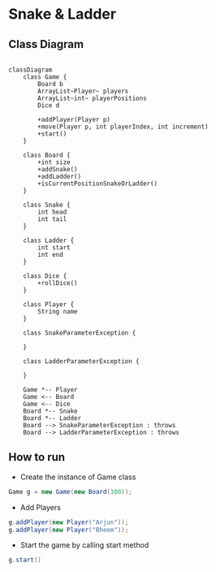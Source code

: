 # Snake & Ladder

[]('https://cdn.shopify.com/s/files/1/0876/1176/files/i984_pimgpsh_fullsize_distr.png?v=1525140332')

## Class Diagram

```mermaid

classDiagram
    class Game {
        Board b
        ArrayList~Player~ players
        ArrayList~int~ playerPositions
        Dice d
        
        +addPlayer(Player p)
        +move(Player p, int playerIndex, int increment)
        +start()
    }

    class Board {
        +int size
        +addSnake()
        +addLadder()
        +isCurrentPositionSnakeOrLadder()
    }
    
    class Snake {
        int head
        int tail
    }

    class Ladder {
        int start
        int end
    }

    class Dice {
        +rollDice()
    }

    class Player {
        String name
    }

    class SnakeParameterException {

    }

    class LadderParameterException {

    }

    Game *-- Player
    Game <-- Board
    Game <-- Dice
    Board *-- Snake
    Board *-- Ladder
    Board --> SnakeParameterException : throws
    Board --> LadderParameterException : throws

```

## How to run
- Create the instance of Game class
```java
Game g = new Game(new Board(100));
```

- Add Players
```java
g.addPlayer(new Player("Arjun"));
g.addPlayer(new Player("Bheem"));
```

- Start the game by calling start method
```java
g.start()
```
